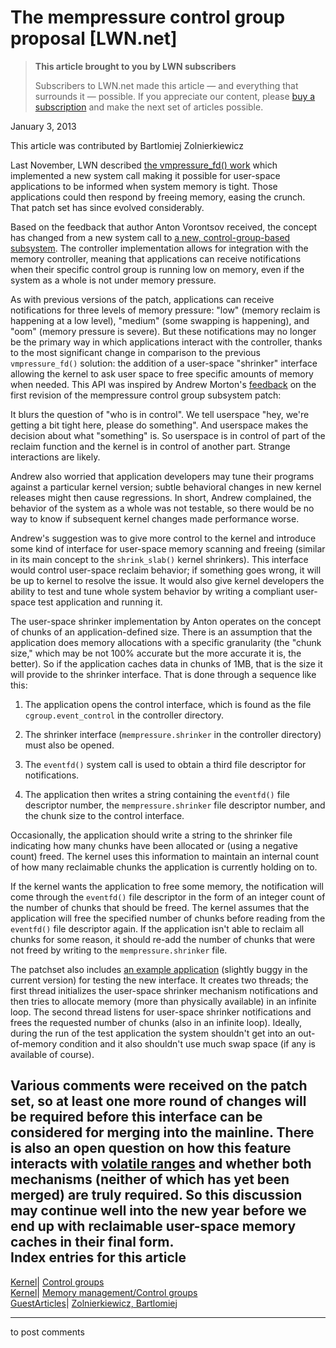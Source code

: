 # The mempressure control group proposal [LWN.net]

> **This article brought to you by LWN subscribers**
> 
> Subscribers to LWN.net made this article — and everything that surrounds it — possible. If you appreciate our content, please [buy a subscription](/Promo/nst-nag3/subscribe) and make the next set of articles possible. 

January 3, 2013

This article was contributed by Bartlomiej Zolnierkiewicz

Last November, LWN described [the vmpressure_fd() work](/Articles/524742/) which implemented a new system call making it possible for user-space applications to be informed when system memory is tight. Those applications could then respond by freeing memory, easing the crunch. That patch set has since evolved considerably. 

Based on the feedback that author Anton Vorontsov received, the concept has changed from a new system call to [a new, control-group-based subsystem](/Articles/528687/). The controller implementation allows for integration with the memory controller, meaning that applications can receive notifications when their specific control group is running low on memory, even if the system as a whole is not under memory pressure. 

As with previous versions of the patch, applications can receive notifications for three levels of memory pressure: "low" (memory reclaim is happening at a low level), "medium" (some swapping is happening), and "oom" (memory pressure is severe). But these notifications may no longer be the primary way in which applications interact with the controller, thanks to the most significant change in comparison to the previous `vmpressure_fd()` solution: the addition of a user-space "shrinker" interface allowing the kernel to ask user space to free specific amounts of memory when needed. This API was inspired by Andrew Morton's [feedback](/Articles/531138/) on the first revision of the mempressure control group subsystem patch: 

It blurs the question of "who is in control". We tell userspace "hey, we're getting a bit tight here, please do something". And userspace makes the decision about what "something" is. So userspace is in control of part of the reclaim function and the kernel is in control of another part. Strange interactions are likely. 

Andrew also worried that application developers may tune their programs against a particular kernel version; subtle behavioral changes in new kernel releases might then cause regressions. In short, Andrew complained, the behavior of the system as a whole was not testable, so there would be no way to know if subsequent kernel changes made performance worse. 

Andrew's suggestion was to give more control to the kernel and introduce some kind of interface for user-space memory scanning and freeing (similar in its main concept to the `shrink_slab()` kernel shrinkers). This interface would control user-space reclaim behavior; if something goes wrong, it will be up to kernel to resolve the issue. It would also give kernel developers the ability to test and tune whole system behavior by writing a compliant user-space test application and running it. 

The user-space shrinker implementation by Anton operates on the concept of chunks of an application-defined size. There is an assumption that the application does memory allocations with a specific granularity (the "chunk size," which may be not 100% accurate but the more accurate it is, the better). So if the application caches data in chunks of 1MB, that is the size it will provide to the shrinker interface. That is done through a sequence like this: 

  1. The application opens the control interface, which is found as the file `cgroup.event_control` in the controller directory. 

  2. The shrinker interface (`mempressure.shrinker` in the controller directory) must also be opened. 

  3. The `eventfd()` system call is used to obtain a third file descriptor for notifications. 

  4. The application then writes a string containing the `eventfd()` file descriptor number, the `mempressure.shrinker` file descriptor number, and the chunk size to the control interface. 




Occasionally, the application should write a string to the shrinker file indicating how many chunks have been allocated or (using a negative count) freed. The kernel uses this information to maintain an internal count of how many reclaimable chunks the application is currently holding on to. 

If the kernel wants the application to free some memory, the notification will come through the `eventfd()` file descriptor in the form of an integer count of the number of chunks that should be freed. The kernel assumes that the application will free the specified number of chunks before reading from the `eventfd()` file descriptor again. If the application isn't able to reclaim all chunks for some reason, it should re-add the number of chunks that were not freed by writing to the `mempressure.shrinker` file. 

The patchset also includes [an example application](/Articles/531140/) (slightly buggy in the current version) for testing the new interface. It creates two threads; the first thread initializes the user-space shrinker mechanism notifications and then tries to allocate memory (more than physically available) in an infinite loop. The second thread listens for user-space shrinker notifications and frees the requested number of chunks (also in an infinite loop). Ideally, during the run of the test application the system shouldn't get into an out-of-memory condition and it also shouldn't use much swap space (if any is available of course). 

Various comments were received on the patch set, so at least one more round of changes will be required before this interface can be considered for merging into the mainline. There is also an open question on how this feature interacts with [volatile ranges](/Articles/522135/) and whether both mechanisms (neither of which has yet been merged) are truly required. So this discussion may continue well into the new year before we end up with reclaimable user-space memory caches in their final form.  
Index entries for this article  
---  
[Kernel](/Kernel/Index)| [Control groups](/Kernel/Index#Control_groups)  
[Kernel](/Kernel/Index)| [Memory management/Control groups](/Kernel/Index#Memory_management-Control_groups)  
[GuestArticles](/Archives/GuestIndex/)| [Zolnierkiewicz, Bartlomiej](/Archives/GuestIndex/#Zolnierkiewicz_Bartlomiej)  
  


* * *

to post comments 
